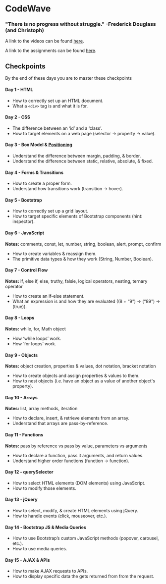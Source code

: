 # CodeWave

### "There is no progress without struggle." -Frederick Douglass (and Christoph)

A link to the videos can be found [here](https://drive.google.com/folderview?id=0B2uG81JQ0lFLWGZ4NUVjakRUSU0&usp=sharing).

A link to the assignments can be found [here](https://github.com/BeachCodersAcademy/CodeWave/tree/master/assignments).

## Checkpoints
By the end of these days you are to master these checkpoints

#### Day 1 - HTML
* How to correctly set up an HTML document.	
* What a `<div>` tag is and what it is for.

#### Day 2 - CSS
* The difference between an ‘id’ and a ‘class’.
* How to target elements on a web page (selector -> property -> value).

#### Day 3 - Box Model & [Positioning](https://github.com/BeachCodersAcademy/CodeWave/blob/master/notes/positioning.md)
* Understand the difference between margin, padding, & border.
* Understand the difference between static, relative, absolute, & fixed.

#### Day 4 - Forms & Transitions
* How to create a proper form.
* Understand how transitions work (transition -> hover).

#### Day 5 - Bootstrap
* How to correctly set up a grid layout.
* How to target specific elements of Bootstrap components (hint: inspector).

#### Day 6 - JavaScript
**Notes:** comments, const, let, number, string, boolean, alert, prompt, confirm
* How to create variables & reassign them.
* The primitive data types & how they work (String, Number, Boolean).

#### Day 7 - Control Flow
**Notes:** if, else if, else, truthy, falsie, logical operators, nesting, ternary operator
* How to create an if-else statement.
* What an expression is and how they are evaluated ((8 + “9”) -> (“89”) -> (true)).

#### Day 8 - Loops
**Notes:** while, for, Math object
* How ‘while loops’ work.
* How ‘for loops’ work.

#### Day 9 - Objects
**Notes:** object creation, properties & values, dot notation, bracket notation
* How to create objects and assign properties & values to them.
* How to nest objects (i.e. have an object as a value of another object's property).

#### Day 10 - Arrays
**Notes:** list, array methods, iteration
* How to declare, insert, & retrieve elements from an array.
* Understand that arrays are pass-by-reference.

#### Day 11 - Functions
**Notes:** pass by reference vs pass by value, parameters vs arguments
* How to declare a function, pass it arguments, and return values.
* Understand higher order functions (function -> function).

#### Day 12 - querySelector
* How to select HTML elements (DOM elements) using JavaScript.
* How to modify those elements.

#### Day 13 - jQuery
* How to select, modify, & create HTML elements using jQuery.
* How to handle events (click, mouseover, etc.).

#### Day 14 - Bootstrap JS & Media Queries
* How to use Bootstrap’s custom JavaScript methods (popover, carousel, etc.).
* How to use media queries.

#### Day 15 - AJAX & APIs
* How to make AJAX requests to APIs.
* How to display specific data the gets returned from from the request.
